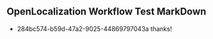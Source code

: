 ## OpenLocalization Workflow Test MarkDown
* 284bc574-b59d-47a2-9025-44869797043a 
thanks!<!--HONumber=Mar16_HO3-->
